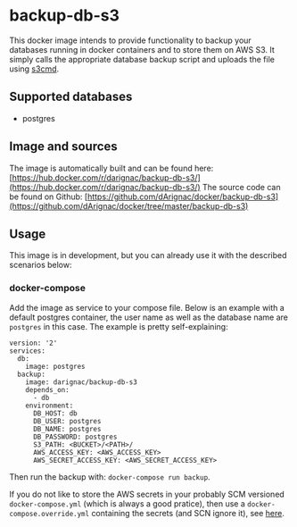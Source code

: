 # backup-db-s3
This docker image intends to provide functionality to backup your databases running in docker containers and to store them on AWS S3.
It simply calls the appropriate database backup script and uploads the file using [s3cmd](http://s3tools.org/s3cmd).

## Supported databases
- postgres

## Image and sources
The image is automatically built and can be found here: [https://hub.docker.com/r/darignac/backup-db-s3/](https://hub.docker.com/r/darignac/backup-db-s3/)
The source code can be found on Github: [https://github.com/dArignac/docker/backup-db-s3](https://github.com/dArignac/docker/tree/master/backup-db-s3)

## Usage
This image is in development, but you can already use it with the described scenarios below:

### docker-compose
Add the image as service to your compose file.
Below is an example with a default postgres container, the user name as well as the database name are `postgres` in this case.
The example is pretty self-explaining:

    version: '2'
    services:
      db:
        image: postgres
      backup:
        image: darignac/backup-db-s3
        depends_on:
          - db
        environment:
          DB_HOST: db
          DB_USER: postgres
          DB_NAME: postgres
          DB_PASSWORD: postgres
          S3_PATH: <BUCKET>/<PATH>/
          AWS_ACCESS_KEY: <AWS_ACCESS_KEY>
          AWS_SECRET_ACCESS_KEY: <AWS_SECRET_ACCESS_KEY>

Then run the backup with: `docker-compose run backup`.

If you do not like to store the AWS secrets in your probably SCM versioned `docker-compose.yml` (which is always a good pratice), then use a `docker-compose.override.yml` containing the secrets (and SCN ignore it), see [here](https://docs.docker.com/compose/extends/).